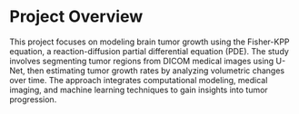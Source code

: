 # Project Overview

This project focuses on modeling brain tumor growth using the Fisher-KPP equation, a reaction-diffusion partial differential equation (PDE). The study involves segmenting tumor regions from DICOM medical images using U-Net, then estimating tumor growth rates by analyzing volumetric changes over time. The approach integrates computational modeling, medical imaging, and machine learning techniques to gain insights into tumor progression.
